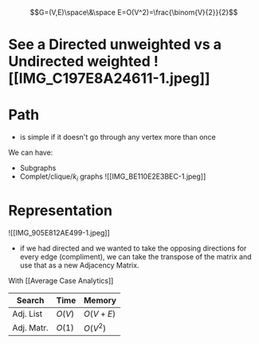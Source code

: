 $$G=(V,E)\space\&\space E=O(V^2)=\frac{\binom{V}{2}}{2}$$

# See a Directed unweighted vs a Undirected weighted ![[IMG_C197E8A24611-1.jpeg]]

# Path
- is simple if it doesn't go through any vertex more than once

We can have:
- Subgraphs
- Complet/clique/$k_i$ graphs
![[IMG_BE110E2E3BEC-1.jpeg]]
# Representation
![[IMG_905E812AE499-1.jpeg]]
- if we had directed and we wanted to take the opposing directions for every edge (compliment), we can take the transpose of the matrix and use that as a new Adjacency Matrix.

With [[Average Case Analytics]]

| Search     | Time   | Memory   |
| ---------- | ------ | -------- |
| Adj. List  | $O(V)$ | $O(V+E)$ |
| Adj. Matr. | $O(1)$ | $O(V^2)$ |

